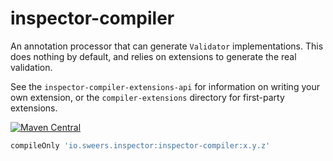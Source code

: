 inspector-compiler
==================

An annotation processor that can generate `Validator` implementations. This does nothing by default, and 
relies on extensions to generate the real validation.

See the `inspector-compiler-extensions-api` for information on writing your own extension, or the 
`compiler-extensions` directory for first-party extensions.


[![Maven Central](https://img.shields.io/maven-central/v/io.sweers.inspector/inspector-compiler.svg)](https://mvnrepository.com/artifact/io.sweers.inspector/inspector-compiler)
```gradle
compileOnly 'io.sweers.inspector:inspector-compiler:x.y.z'
```
